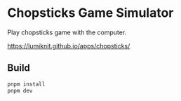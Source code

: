 # Chopsticks Game Simulator

Play chopsticks game with the computer.

https://lumiknit.github.io/apps/chopsticks/

## Build

```bash
pnpm install
pnpm dev
```
